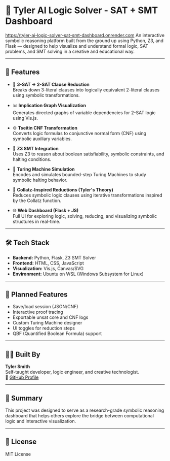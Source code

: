 # 🧠 Tyler AI Logic Solver - SAT + SMT Dashboard
https://tyler-ai-logic-solver-sat-smt-dashboard.onrender.com
An interactive symbolic reasoning platform built from the ground up using Python, Z3, and Flask — designed to help visualize and understand formal logic, SAT problems, and SMT solving in a creative and educational way.

---

## 🚀 Features

- 🔁 **3-SAT → 2-SAT Clause Reduction**  
  Breaks down 3-literal clauses into logically equivalent 2-literal clauses using symbolic transformations.

- 📊 **Implication Graph Visualization**  
  Generates directed graphs of variable dependencies for 2-SAT logic using Vis.js.

- ⚙️ **Tseitin CNF Transformation**  
  Converts logic formulas to conjunctive normal form (CNF) using symbolic auxiliary variables.

- 🧠 **Z3 SMT Integration**  
  Uses Z3 to reason about boolean satisfiability, symbolic constraints, and halting conditions.

- 🤖 **Turing Machine Simulation**  
  Encodes and simulates bounded-step Turing Machines to study symbolic halting behavior.

- 🧩 **Collatz-Inspired Reductions (Tyler's Theory)**  
  Reduces symbolic logic clauses using iterative transformations inspired by the Collatz function.

- 🌐 **Web Dashboard (Flask + JS)**  
  Full UI for exploring logic, solving, reducing, and visualizing symbolic structures in real-time.

---

## 🛠️ Tech Stack

- **Backend:** Python, Flask, Z3 SMT Solver
- **Frontend:** HTML, CSS, JavaScript
- **Visualization:** Vis.js, Canvas/SVG
- **Environment:** Ubuntu on WSL (Windows Subsystem for Linux)

---

## 🧪 Planned Features

- Save/load session (JSON/CNF)
- Interactive proof tracing
- Exportable unsat core and CNF logs
- Custom Turing Machine designer
- UI toggles for reduction steps
- QBF (Quantified Boolean Formula) support

---

## 👨‍💻 Built By

**Tyler Smith**  
Self-taught developer, logic engineer, and creative technologist.   
🔗 [GitHub Profile](https://github.com/ConfirmedDev) 

---

## 🧠 Summary

This project was designed to serve as a research-grade symbolic reasoning dashboard that helps others explore the bridge between computational logic and interactive visualization.

---

## 📝 License

MIT License
